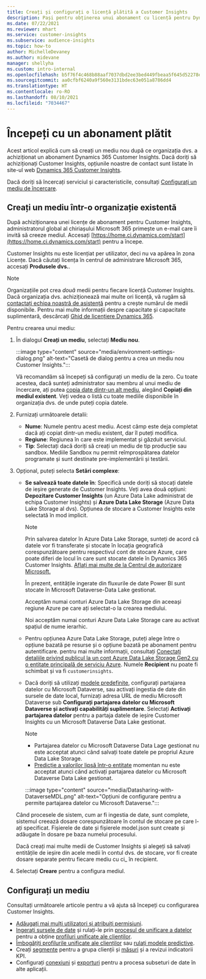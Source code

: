 ```yaml
---
title: Creați și configurați o licență plătită a Customer Insights
description: Pași pentru obținerea unui abonament cu licență pentru Dynamics 365 Customer Insights și configurați-l.
ms.date: 07/22/2021
ms.reviewer: mhart
ms.service: customer-insights
ms.subservice: audience-insights
ms.topic: how-to
author: MichelleDevaney
ms.author: midevane
manager: shellyha
ms.custom: intro-internal
ms.openlocfilehash: b5f76f4c468b88aaf7037dbd2ee3bed449fbeaa5f645d52278eee05b36b4e328
ms.sourcegitcommit: aa0cfbf6240a9f560e3131bdec63e051a8786dd4
ms.translationtype: HT
ms.contentlocale: ro-RO
ms.lasthandoff: 08/10/2021
ms.locfileid: "7034467"
---
```

# <a name="get-started-with-a-paid-subscription"></a>Începeți cu un abonament plătit

Acest articol explică cum să creați un mediu nou după ce organizația dvs. a achiziționat un abonament Dynamics 365 Customer Insights. Dacă doriți să achiziționați Customer Insights, opțiunile noastre de contact sunt listate în site-ul web [Dynamics 365 Customer Insights](https://dynamics.microsoft.com/ai/customer-insights/). 

Dacă doriți să încercați serviciul și caracteristicile, consultați [Configurați un mediu de încercare](get-started-trial.md).

## <a name="create-an-environment-in-an-existing-organization"></a>Creați un mediu într-o organizație existentă

După achiziționarea unei licențe de abonament pentru Customer Insights, administratorul global al chiriașului Microsoft 365 primește un e-mail care îi invită să creeze mediul. Accesați [https://home.ci.dynamics.com/start](https://home.ci.dynamics.com/start) pentru a începe. 

Customer Insights nu este licențiat per utilizator, deci nu va apărea în zona Licențe. Dacă căutați licența în centrul de administrare Microsoft 365, accesați **Produsele dvs.**. 

> [!NOTE]
> Organizațiile pot crea *două* medii pentru fiecare licență Customer Insights. Dacă organizația dvs. achiziționează mai multe ori licență, vă rugăm să [contactați echipa noastră de asistență](https://go.microsoft.com/fwlink/?linkid=2079641) pentru a crește numărul de medii disponibile. Pentru mai multe informații despre capacitate și capacitate suplimentară, descărcați [Ghid de licențiere Dynamics 365](https://go.microsoft.com/fwlink/?LinkId=866544).

Pentru crearea unui mediu:

1. În dialogul **Creați un mediu**, selectați **Mediu nou**.

   :::image type="content" source="media/environment-settings-dialog.png" alt-text="Casetă de dialog pentru a crea un mediu nou Customer Insights.":::

   Vă recomandăm să începeți să configurați un mediu de la zero. Cu toate acestea, dacă sunteți administrator sau membru al unui mediu de încercare, ați putea [copia date dintr-un alt mediu](manage-environments.md#copy-the-environment-configuration), alegând **Copiați din mediul existent**. Veți vedea o listă cu toate mediile disponibile în organizația dvs. de unde puteți copia datele.

1. Furnizați următoarele detalii:
   - **Nume**: Numele pentru acest mediu. Acest câmp este deja completat dacă ați copiat dintr-un mediu existent, dar îl puteți modifica.
   - **Regiune**: Regiunea în care este implementat și găzduit serviciul.
   - **Tip**: Selectați dacă doriți să creați un mediu de tip producție sau sandbox. Mediile Sandbox nu permit reîmprospătarea datelor programate și sunt destinate pre-implementării și testării.
   
1. Opțional, puteți selecta **Setări complexe**:

   - **Se salvează toate datele în**: Specifică unde doriți să stocați datele de ieșire generate de Customer Insights. Veți avea două opțiuni: **Depozitare Customer Insights** (un Azure Data Lake administrat de echipa Customer Insights) și **Azure Data Lake Storage** (Azure Data Lake Storage al dvs). Opțiunea de stocare a Customer Insights este selectată în mod implicit.

     > [!NOTE]
     > Prin salvarea datelor în Azure Data Lake Storage, sunteți de acord că datele vor fi transferate și stocate în locația geografică corespunzătoare pentru respectivul cont de stocare Azure, care poate diferi de locul în care sunt stocate datele în Dynamics 365 Customer Insights. [Aflați mai multe de la Centrul de autorizare Microsoft.](https://www.microsoft.com/trust-center)
     >
     > În prezent, entitățile ingerate din fluxurile de date Power BI sunt stocate în Microsoft Dataverse-Data Lake gestionat. 
     > 
     > Acceptăm numai conturi Azure Data Lake Storage din aceeași regiune Azure pe care ați selectat-o la crearea mediului. 
     > 
     > Noi acceptăm numai conturi Azure Data Lake Storage care au activat spațiul de nume ierarhic.


   - Pentru opțiunea Azure Data Lake Storage, puteți alege între o opțiune bazată pe resurse și o opțiune bazată pe abonament pentru autentificare. pentru mai multe informații, consultați [Conectați detaliile privind publicul la un cont Azure Data Lake Storage Gen2 cu o entitate principală de serviciu Azure](connect-service-principal.md). Numele **Recipient** nu poate fi schimbat și va fi `customerinsights`.
   
   - Dacă doriți să utilizați [modele predefinite](predictions-overview.md#out-of-box-models), configurați partajarea datelor cu Microsoft Dataverse, sau activați ingestia de date din sursele de date local, furnizați adresa URL de mediu Microsoft Dataverse sub **Configurați partajarea datelor cu Microsoft Dataverse și activați capabilități suplimentare**. Selectați **Activați partajarea datelor** pentru a partaja datele de ieșire Customer Insights cu un Microsoft Dataverse Data Lake gestionat.

     > [!NOTE]
     > - Partajarea datelor cu Microsoft Dataverse Data Lage gestionat nu este acceptat atunci când salvați toate datele pe propriul Azure Data Lake Storage.
     > - [Predicție a valorilor lipsă într-o entitate](predictions.md) momentan nu este acceptat atunci când activați partajarea datelor cu Microsoft Dataverse Data Lake gestionat.

     :::image type="content" source="media/Datasharing-with-DataverseMDL.png" alt-text="Opțiuni de configurare pentru a permite partajarea datelor cu Microsoft Dataverse.":::

   Când procesele de sistem, cum ar fi ingestia de date, sunt complete, sistemul creează dosare corespunzătoare în contul de stocare pe care l-ați specificat. Fișierele de date și fișierele model.json sunt create și adăugate în dosare pe baza numelui procesului.

   Dacă creați mai multe medii de Customer Insights și alegeți să salvați entitățile de ieșire din acele medii în contul dvs. de stocare, vor fi create dosare separate pentru fiecare mediu cu ci_<environmentid> în recipient.

1. Selectați **Creare** pentru a configura mediul. 

## <a name="configure-an-environment"></a>Configurați un mediu

Consultați următoarele articole pentru a vă ajuta să începeți cu configurarea Customer Insights. 

- [Adăugați mai mulți utilizatori și atribuiți permisiuni](permissions.md).
- [Ingerați sursele de date](data-sources.md) și rulați-le prin [procesul de unificare a datelor](data-unification.md) pentru a obține [profiluri unificate ale clienților](customer-profiles.md).
- [Îmbogățiți profilurile unificate ale clienților](enrichment-hub.md) sau [rulați modele predictive](predictions-overview.md).
- Creați [segmente](segments.md) pentru a grupa clienții și [măsuri](measures.md) și a revizui indicatorii KPI.
- Configurați [conexiuni](connections.md) și [exporturi](export-destinations.md) pentru a procesa subseturi de date în alte aplicații.
